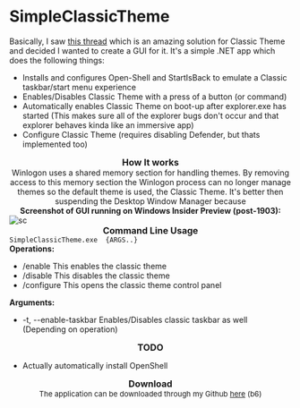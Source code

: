 # SimpleClassicTheme<div><font size="5">
</font></div>Basically, I saw <a href="http://winclassic.boards.net/thread/413/reversibly-enable-disable-classic-powershell">this thread</a> which is an amazing solution for Classic Theme and decided I wanted to create a GUI for it. It's a simple .NET app which does the following things:<ul><li>Installs and configures Open-Shell and StartIsBack to emulate a Classic taskbar/start menu experience</li>    <li>Enables/Disables Classic Theme with a press of a button (or command)</li>    <li>Automatically enables Classic Theme on boot-up after explorer.exe has started (This makes sure all of the explorer bugs don't occur and that explorer behaves kinda like an immersive app)</li>    <li>Configure Classic Theme (requires disabling Defender, but thats implemented too)</li></ul>
<div align="center"><b><font size="3">How It works</font></b></div><div align="center">Winlogon uses a shared memory section for handling themes. By removing access to this memory section the Winlogon process can no longer manage themes so the default theme is used, the Classic Theme. It's better then suspending the Desktop Window Manager because 
</div>
<div align="center"><b>Screenshot of GUI running on Windows Insider Preview (post-1903):</b></div><div align="center"><b></b>
</div><img alt="sc" src="https://i.imgur.com/PDkTtsB.png" style="max-width:100%;">

<div align="center"><b><font size="3">Command Line Usage</font></b>
</div>
<code>SimpleClassicTheme.exe <OPERATION> {ARGS..}</code><br>
<b>Operations:</b>
    <ul><li>/enable This enables the classic theme</li>	<li>/disable This disables the classic theme</li>	<li>/configure This opens the classic theme control panel</li>
</ul><b>Arguments:</b>
<ul><li>-t, --enable-taskbar Enables/Disables classic taskbar as well (Depending on operation)</li></ul><b>
</b><div align="center"><b><font size="3">TODO</font></b>
    </div><ul><li><div align="left">Actually automatically install OpenShell
</div></li></ul><div align="center"><font size="3"><b>Download</b></font></div><div align="center"><font size="3">
</font></div><div align="center"><font size="3"><font size="2">The application can be downloaded through my Github <a href="https://github.com/AEAEAEAE4343/SimpleClassicTheme/releases/download/b6/SimpleClassicTheme.exe">here</a> (b6)</font>
</font></div>
